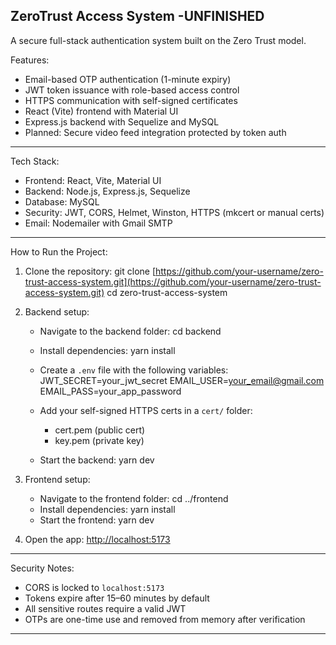 
## ZeroTrust Access System -UNFINISHED 

A secure full-stack authentication system built on the Zero Trust model.

Features:

* Email-based OTP authentication (1-minute expiry)
* JWT token issuance with role-based access control
* HTTPS communication with self-signed certificates
* React (Vite) frontend with Material UI
* Express.js backend with Sequelize and MySQL
* Planned: Secure video feed integration protected by token auth

---

Tech Stack:

* Frontend: React, Vite, Material UI
* Backend: Node.js, Express.js, Sequelize
* Database: MySQL
* Security: JWT, CORS, Helmet, Winston, HTTPS (mkcert or manual certs)
* Email: Nodemailer with Gmail SMTP

---

How to Run the Project:

1. Clone the repository:
   git clone [https://github.com/your-username/zero-trust-access-system.git](https://github.com/your-username/zero-trust-access-system.git)
   cd zero-trust-access-system

2. Backend setup:

   * Navigate to the backend folder:
     cd backend
   * Install dependencies:
     yarn install
   * Create a `.env` file with the following variables:
     JWT\_SECRET=your\_jwt\_secret
     EMAIL\_USER=[your\_email@gmail.com](mailto:your_email@gmail.com)
     EMAIL\_PASS=your\_app\_password
   * Add your self-signed HTTPS certs in a `cert/` folder:

     * cert.pem (public cert)
     * key.pem (private key)
   * Start the backend:
     yarn dev

3. Frontend setup:

   * Navigate to the frontend folder:
     cd ../frontend
   * Install dependencies:
     yarn install
   * Start the frontend:
     yarn dev

4. Open the app:
   [http://localhost:5173](http://localhost:5173)

---

Security Notes:

* CORS is locked to `localhost:5173`
* Tokens expire after 15–60 minutes by default
* All sensitive routes require a valid JWT
* OTPs are one-time use and removed from memory after verification

---
